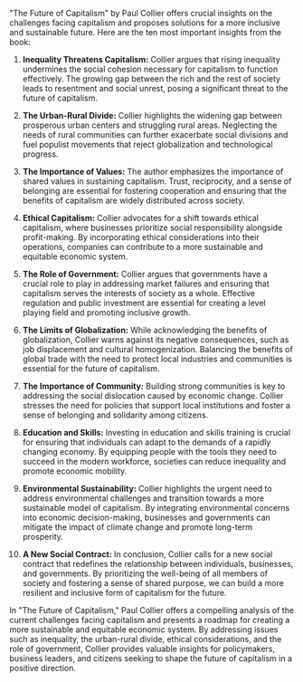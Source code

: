 "The Future of Capitalism" by Paul Collier offers crucial insights on the challenges facing capitalism and proposes solutions for a more inclusive and sustainable future. Here are the ten most important insights from the book:

1. **Inequality Threatens Capitalism:** Collier argues that rising inequality undermines the social cohesion necessary for capitalism to function effectively. The growing gap between the rich and the rest of society leads to resentment and social unrest, posing a significant threat to the future of capitalism.

2. **The Urban-Rural Divide:** Collier highlights the widening gap between prosperous urban centers and struggling rural areas. Neglecting the needs of rural communities can further exacerbate social divisions and fuel populist movements that reject globalization and technological progress.

3. **The Importance of Values:** The author emphasizes the importance of shared values in sustaining capitalism. Trust, reciprocity, and a sense of belonging are essential for fostering cooperation and ensuring that the benefits of capitalism are widely distributed across society.

4. **Ethical Capitalism:** Collier advocates for a shift towards ethical capitalism, where businesses prioritize social responsibility alongside profit-making. By incorporating ethical considerations into their operations, companies can contribute to a more sustainable and equitable economic system.

5. **The Role of Government:** Collier argues that governments have a crucial role to play in addressing market failures and ensuring that capitalism serves the interests of society as a whole. Effective regulation and public investment are essential for creating a level playing field and promoting inclusive growth.

6. **The Limits of Globalization:** While acknowledging the benefits of globalization, Collier warns against its negative consequences, such as job displacement and cultural homogenization. Balancing the benefits of global trade with the need to protect local industries and communities is essential for the future of capitalism.

7. **The Importance of Community:** Building strong communities is key to addressing the social dislocation caused by economic change. Collier stresses the need for policies that support local institutions and foster a sense of belonging and solidarity among citizens.

8. **Education and Skills:** Investing in education and skills training is crucial for ensuring that individuals can adapt to the demands of a rapidly changing economy. By equipping people with the tools they need to succeed in the modern workforce, societies can reduce inequality and promote economic mobility.

9. **Environmental Sustainability:** Collier highlights the urgent need to address environmental challenges and transition towards a more sustainable model of capitalism. By integrating environmental concerns into economic decision-making, businesses and governments can mitigate the impact of climate change and promote long-term prosperity.

10. **A New Social Contract:** In conclusion, Collier calls for a new social contract that redefines the relationship between individuals, businesses, and governments. By prioritizing the well-being of all members of society and fostering a sense of shared purpose, we can build a more resilient and inclusive form of capitalism for the future.

In "The Future of Capitalism," Paul Collier offers a compelling analysis of the current challenges facing capitalism and presents a roadmap for creating a more sustainable and equitable economic system. By addressing issues such as inequality, the urban-rural divide, ethical considerations, and the role of government, Collier provides valuable insights for policymakers, business leaders, and citizens seeking to shape the future of capitalism in a positive direction.